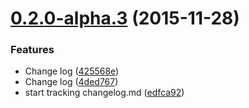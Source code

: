 <a name="0.2.0-alpha.3"></a>
# [0.2.0-alpha.3](https://github.com/nripendra/fb-messenger/compare/0.2.0-alpha.2...v0.2.0-alpha.3) (2015-11-28)


### Features

* Change log ([425568e](https://github.com/nripendra/fb-messenger/commit/425568e))
* Change log ([4ded767](https://github.com/nripendra/fb-messenger/commit/4ded767))
* start tracking changelog.md ([edfca92](https://github.com/nripendra/fb-messenger/commit/edfca92))



